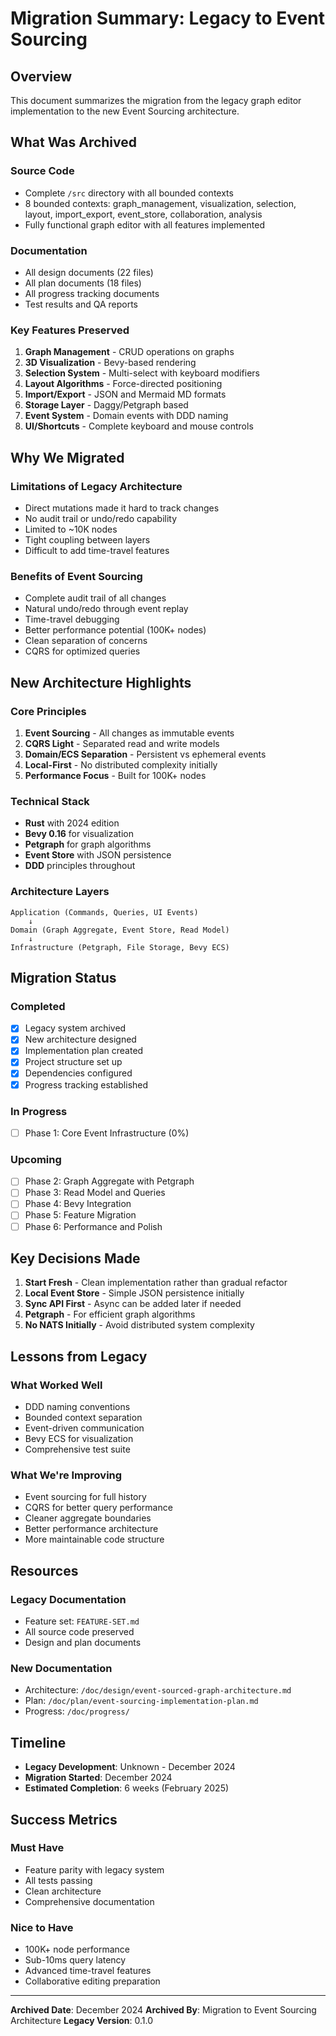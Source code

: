 # Migration Summary: Legacy to Event Sourcing

## Overview

This document summarizes the migration from the legacy graph editor implementation to the new Event Sourcing architecture.

## What Was Archived

### Source Code
- Complete `/src` directory with all bounded contexts
- 8 bounded contexts: graph_management, visualization, selection, layout, import_export, event_store, collaboration, analysis
- Fully functional graph editor with all features implemented

### Documentation
- All design documents (22 files)
- All plan documents (18 files)
- All progress tracking documents
- Test results and QA reports

### Key Features Preserved
1. **Graph Management** - CRUD operations on graphs
2. **3D Visualization** - Bevy-based rendering
3. **Selection System** - Multi-select with keyboard modifiers
4. **Layout Algorithms** - Force-directed positioning
5. **Import/Export** - JSON and Mermaid MD formats
6. **Storage Layer** - Daggy/Petgraph based
7. **Event System** - Domain events with DDD naming
8. **UI/Shortcuts** - Complete keyboard and mouse controls

## Why We Migrated

### Limitations of Legacy Architecture
- Direct mutations made it hard to track changes
- No audit trail or undo/redo capability
- Limited to ~10K nodes
- Tight coupling between layers
- Difficult to add time-travel features

### Benefits of Event Sourcing
- Complete audit trail of all changes
- Natural undo/redo through event replay
- Time-travel debugging
- Better performance potential (100K+ nodes)
- Clean separation of concerns
- CQRS for optimized queries

## New Architecture Highlights

### Core Principles
1. **Event Sourcing** - All changes as immutable events
2. **CQRS Light** - Separated read and write models
3. **Domain/ECS Separation** - Persistent vs ephemeral events
4. **Local-First** - No distributed complexity initially
5. **Performance Focus** - Built for 100K+ nodes

### Technical Stack
- **Rust** with 2024 edition
- **Bevy 0.16** for visualization
- **Petgraph** for graph algorithms
- **Event Store** with JSON persistence
- **DDD** principles throughout

### Architecture Layers
```
Application (Commands, Queries, UI Events)
    ↓
Domain (Graph Aggregate, Event Store, Read Model)
    ↓
Infrastructure (Petgraph, File Storage, Bevy ECS)
```

## Migration Status

### Completed
- [x] Legacy system archived
- [x] New architecture designed
- [x] Implementation plan created
- [x] Project structure set up
- [x] Dependencies configured
- [x] Progress tracking established

### In Progress
- [ ] Phase 1: Core Event Infrastructure (0%)

### Upcoming
- [ ] Phase 2: Graph Aggregate with Petgraph
- [ ] Phase 3: Read Model and Queries
- [ ] Phase 4: Bevy Integration
- [ ] Phase 5: Feature Migration
- [ ] Phase 6: Performance and Polish

## Key Decisions Made

1. **Start Fresh** - Clean implementation rather than gradual refactor
2. **Local Event Store** - Simple JSON persistence initially
3. **Sync API First** - Async can be added later if needed
4. **Petgraph** - For efficient graph algorithms
5. **No NATS Initially** - Avoid distributed system complexity

## Lessons from Legacy

### What Worked Well
- DDD naming conventions
- Bounded context separation
- Event-driven communication
- Bevy ECS for visualization
- Comprehensive test suite

### What We're Improving
- Event sourcing for full history
- CQRS for better query performance
- Cleaner aggregate boundaries
- Better performance architecture
- More maintainable code structure

## Resources

### Legacy Documentation
- Feature set: `FEATURE-SET.md`
- All source code preserved
- Design and plan documents

### New Documentation
- Architecture: `/doc/design/event-sourced-graph-architecture.md`
- Plan: `/doc/plan/event-sourcing-implementation-plan.md`
- Progress: `/doc/progress/`

## Timeline

- **Legacy Development**: Unknown - December 2024
- **Migration Started**: December 2024
- **Estimated Completion**: 6 weeks (February 2025)

## Success Metrics

### Must Have
- Feature parity with legacy system
- All tests passing
- Clean architecture
- Comprehensive documentation

### Nice to Have
- 100K+ node performance
- Sub-10ms query latency
- Advanced time-travel features
- Collaborative editing preparation

---

**Archived Date**: December 2024
**Archived By**: Migration to Event Sourcing Architecture
**Legacy Version**: 0.1.0
